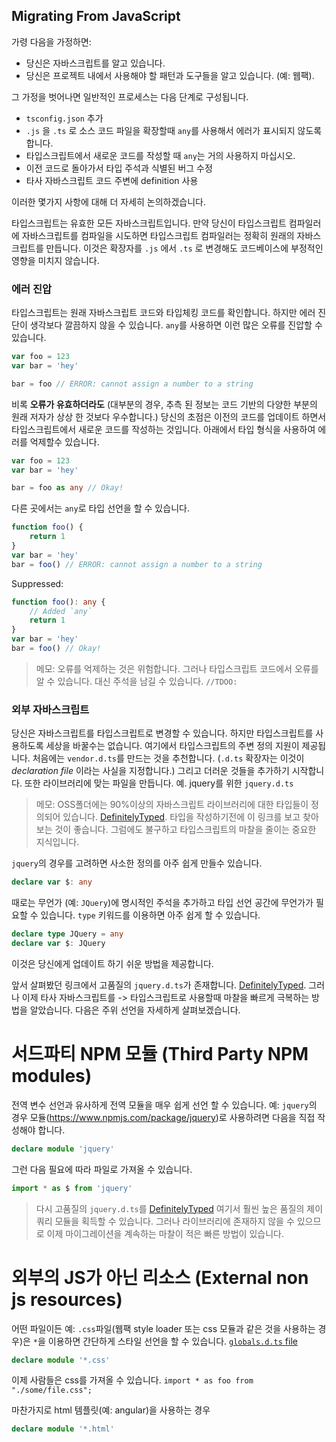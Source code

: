 ## Migrating From JavaScript

가령 다음을 가정하면:

-   당신은 자바스크립트를 알고 있습니다.
-   당신은 프로젝트 내에서 사용해야 할 패턴과 도구들을 알고 있습니다. (예: 웹팩).

그 가정을 벗어나면 일반적인 프로세스는 다음 단계로 구성됩니다.

-   `tsconfig.json` 추가
-   `.js` 을 `.ts` 로 소스 코드 파일을 확장할때 `any`를 사용해서 에러가 표시되지 않도록 합니다.
-   타입스크립트에서 새로운 코드를 작성할 때 `any`는 거의 사용하지 마십시오.
-   이전 코드로 돌아가서 타입 주석과 식별된 버그 수정
-   타사 자바스크립트 코드 주변에 definition 사용

이러한 몇가지 사항에 대해 더 자세히 논의하겠습니다.

타입스크립트는 유효한 모든 자바스크립트입니다. 만약 당신이 타입스크립트 컴파일러에 자바스크립트를 컴파일을 시도하면 타입스크립트 컴파일러는 정확히 원래의 자바스크립트를 만듭니다. 이것은 확장자를 `.js` 에서 `.ts` 로 변경해도 코드베이스에 부정적인 영향을 미치지 않습니다.

### 에러 진압

타입스크립트는 원래 자바스크립트 코드와 타입체킹 코드를 확인합니다. 하지만 에러 진단이 생각보다 깔끔하지 않을 수 있습니다. `any`를 사용하면 이런 많은 오류를 진압할 수 있습니다.

```ts
var foo = 123
var bar = 'hey'

bar = foo // ERROR: cannot assign a number to a string
```

비록 **오류가 유효하더라도** (대부분의 경우, 추측 된 정보는 코드 기반의 다양한 부분의 원래 저자가 상상 한 것보다 우수합니다.) 당신의 초점은 이전의 코드를 업데이트 하면서 타입스크립트에서 새로운 코드를 작성하는 것입니다. 아래에서 타입 형식을 사용하여 에러를 억제할수 있습니다.

```ts
var foo = 123
var bar = 'hey'

bar = foo as any // Okay!
```

다른 곳에서는 `any`로 타입 선언을 할 수 있습니다.

```ts
function foo() {
    return 1
}
var bar = 'hey'
bar = foo() // ERROR: cannot assign a number to a string
```

Suppressed:

```ts
function foo(): any {
    // Added `any`
    return 1
}
var bar = 'hey'
bar = foo() // Okay!
```

> 메모: 오류를 억제하는 것은 위험합니다. 그러나 타입스크립트 코드에서 오류를 알 수 있습니다. 대신 주석을 남길 수 있습니다. `//TDOO:`

### 외부 자바스크립트

당신은 자바스크립트를 타입스크립트로 변경할 수 있습니다. 하지만 타입스크립트를 사용하도록 세상을 바꿀수는 없습니다. 여기에서 타입스크립트의 주변 정의 지원이 제공됩니다. 처음에는 `vendor.d.ts`를 만드는 것을 추천합니다. (`.d.ts` 확장자는 이것이 _declaration file_ 이라는 사실을 지정합니다.) 그리고 더러운 것들을 추가하기 시작합니다. 또한 라이브러리에 맞는 파일을 만듭니다. 예. jquery를 위한 `jquery.d.ts`

> 메모: OSS폴더에는 90%이상의 자바스크립트 라이브러리에 대한 타입들이 정의되어 있습니다. [DefinitelyTyped](https://github.com/borisyankov/DefinitelyTyped). 타입을 작성하기전에 이 링크를 보고 찾아 보는 것이 좋습니다. 그럼에도 불구하고 타입스크립트의 마찰을 줄이는 중요한 지식입니다.

`jquery`의 경우를 고려하면 사소한 정의를 아주 쉽게 만들수 있습니다.

```ts
declare var $: any
```

때로는 무언가 (예: `JQuery`)에 명시적인 주석을 추가하고 타입 선언 공간에 무언가가 필요할 수 있습니다. `type` 키워드를 이용하면 아주 쉽게 할 수 있습니다.

```ts
declare type JQuery = any
declare var $: JQuery
```

이것은 당신에게 업데이트 하기 쉬운 방법을 제공합니다.

앞서 살펴봤던 링크에서 고품질의 `jquery.d.ts`가 존재합니다. [DefinitelyTyped](https://github.com/borisyankov/DefinitelyTyped). 그러나 이제 타사 자바스크립트를 -> 타입스크립트로 사용할때 마찰을 빠르게 극복하는 방법을 알았습니다. 다음은 주위 선언을 자세하게 살펴보겠습니다.

# 서드파티 NPM 모듈 (Third Party NPM modules)

전역 변수 선언과 유사하게 전역 모듈을 매우 쉽게 선언 할 수 있습니다. 예: `jquery`의 경우 모듈(https://www.npmjs.com/package/jquery)로 사용하려면 다음을 직접 작성해야 합니다.

```ts
declare module 'jquery'
```

그런 다음 필요에 따라 파일로 가져올 수 있습니다.

```ts
import * as $ from 'jquery'
```

> 다시 고품질의 `jquery.d.ts`를 [DefinitelyTyped](https://github.com/borisyankov/DefinitelyTyped) 여기서 훨씬 높은 품질의 제이쿼리 모듈을 획득할 수 있습니다. 그러나 라이브러리에 존재하지 않을 수 있으므로 이제 마이그레이션을 계속하는 마찰이 적은 빠른 방법이 있습니다.

# 외부의 JS가 아닌 리소스 (External non js resources)

어떤 파일이든 예: `.css`파일(웹팩 style loader 또는 css 모듈과 같은 것을 사용하는 경우)은 `*`을 이용하면 간단하게 스타일 선언을 할 수 있습니다. [`globals.d.ts` file](../project/globals.md)

```ts
declare module '*.css'
```

이제 사람들은 css를 가져올 수 있습니다. `import * as foo from "./some/file.css";`

마찬가지로 html 템플릿(예: angular)을 사용하는 경우

```ts
declare module '*.html'
```
